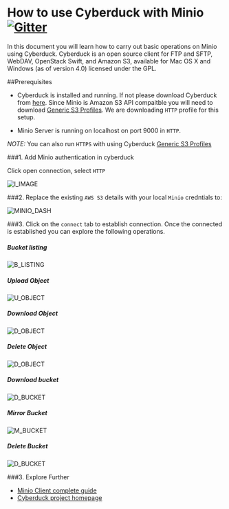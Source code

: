 # How to use Cyberduck with Minio[![Gitter](https://badges.gitter.im/Join%20Chat.svg)](https://gitter.im/minio/minio?utm_source=badge&utm_medium=badge&utm_campaign=pr-badge&utm_content=badge)


In this document you will learn how to carry out basic operations on Minio using Cyberduck. Cyberduck is an open source client for FTP and SFTP, WebDAV, OpenStack Swift, and Amazon S3, available for Mac OS X and Windows (as of version 4.0) licensed under the GPL. 

##Prerequisites
* Cyberduck is installed and running. If not please download Cyberduck from [here](https://cyberduck.io/). Since Minio is Amazon S3 API compaitble you will need to download [Generic S3 Profiles](https://trac.cyberduck.io/wiki/help/en/howto/s3#HTTP). We are downloading ``HTTP`` profile for this setup.

* Minio Server is running on localhost on port 9000 in ``HTTP``. 

_NOTE:_ You can also run ``HTTPS`` with using Cyberduck [Generic S3 Profiles](https://trac.cyberduck.io/wiki/help/en/howto/s3#HTTPS) 

###1. Add Minio authentication in cyberduck

Click open connection, select ``HTTP``

![I_IMAGE](https://github.com/koolhead17/test/blob/master/docs/screenshots/cyberduck/defaultdashboard.jpg?raw=true)


###2. Replace the existing ``AWS S3`` details with your local ``Minio`` credntials to:


![MINIO_DASH](https://github.com/koolhead17/test/blob/master/docs/screenshots/cyberduck/connecttominio.jpg?raw=true)

###3. Click on the ``connect`` tab to establish connection.
Once the connected is established you can explore the following operations.

##### Bucket listing 

![B_LISTING](https://github.com/koolhead17/test/blob/master/docs/screenshots/cyberduck/allbuckets.jpg?raw=true)

##### Upload Object

![U_OBJECT](https://github.com/koolhead17/test/blob/master/docs/screenshots/cyberduck/uploadobject.jpg?raw=true)

##### Download Object

![D_OBJECT](https://github.com/koolhead17/test/blob/master/docs/screenshots/cyberduck/downloadobject.jpg?raw=true)

##### Delete Object

![D_OBJECT](https://github.com/koolhead17/test/blob/master/docs/screenshots/cyberduck/deleteobject.jpg?raw=true)

##### Download bucket

![D_BUCKET](https://github.com/koolhead17/test/blob/master/docs/screenshots/cyberduck/downloadbucket.jpg?raw=true)

##### Mirror Bucket

![M_BUCKET](https://github.com/koolhead17/test/blob/master/docs/screenshots/cyberduck/mirror.jpg?raw=true)

##### Delete Bucket

![D_BUCKET](https://github.com/koolhead17/test/blob/master/docs/screenshots/cyberduck/deletebucket.jpg?raw=true)

###3. Explore Further
* [Minio Client complete guide](https://docs.minio.io/docs/minio-client-complete-guide)
* [Cyberduck project homepage](https://cyberduck.io)


